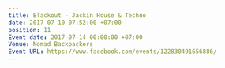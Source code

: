 ```yaml
---
title: Blackout - Jackin House & Techno
date: 2017-07-10 07:52:00 +07:00
position: 11
Event date: 2017-07-14 00:00:00 +07:00
Venue: Nomad Backpackers
Event URL: https://www.facebook.com/events/122830491656886/
---
```


